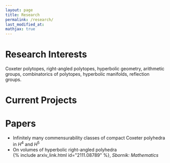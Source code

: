 ```yaml
---
layout: page
title: Research
permalink: /research/
last_modified_at: 
mathjax: true
---
```


# Research Interests
Coxeter polytopes, right-angled polytopes, hyperbolic geometry, arithmetic groups, combinatorics of polytopes, hyperbolic manifolds, reflection groups.

# Current Projects


# Papers

- Infinitely many commensurability classes of compact Coxeter polyhedra in $H^4$ and $H^5$
- On volumes of hyperbolic right-angled polyhedra\
  {% include arxiv_link.html id="2111.08789" %}, *Sbornik: Mathematics*


